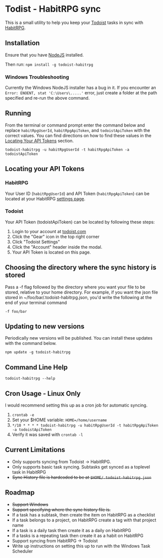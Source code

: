 # Todist - HabitRPG sync
This is a small utility to help you keep your [Todoist](https://todoist.com) tasks in sync with [HabitRPG](https://habitrpg.com).

## Installation
Ensure that you have [NodeJS](http://nodejs.org/download/) installed.

Then run:
`npm install -g todoist-habitrpg`

### Windows Troubleshooting
Currently the Windows NodeJS installer has a bug in it. If you encounter an `Error: ENOENT, stat 'C:\Users\.....'` error, just create a folder at the path specified and re-run the above command.

## Running
From the terminal or command prompt enter the command below and replace `habitRpgUserId`, `habitRpgApiToken`, and `todoistApiToken` with the correct values. You can find directions on how to find these values in the [Locating Your API Tokens](#locating-your-api-tokens) section.

`todoist-habitrpg -u habitRpgUserId -t habitRpgApiToken -a todoistApiToken`

## Locating your API Tokens
### HabitRPG
Your User ID (`habitRpgUserId`) and API Token (`habitRpgApiToken`) can be located at your HabitRPG [settings page](https://habitrpg.com/#/options/settings/api).

### Todoist
Your API Token (todoistApiToken) can be located by following these steps:

1. Login to your account at [todoist.com](https://todoist.com)
2. Click the "Gear" icon in the top right corner
3. Click "Todoist Settings"
4. Click the "Account" header inside the modal.
5. Your API Token is located on this page.

## Choosing the directory where the sync history is stored
Pass a -f flag followed by the directory where you want your file to be stored, relative to your home directory. For example, if you want the json file stored in ~/foo/bar/.todoist-habitrpg.json, you'd write the following at the end of your terminal command
```
-f foo/bar
```

## Updating to new versions
Periodically new versions will be published. You can install these updates with the command below.

`npm update -g todoist-habitrpg`

## Command Line Help
`todoist-habitrpg --help`

## Cron Usage - Linux Only
I would recommend setting this up as a cron job for automatic syncing.

1. `crontab -e`
2. Set your $HOME variable: `HOME=/home/username`
2. `*/10 * * * * todoist-habitrpg -u habitRpgUserId -t habitRpgApiToken -a todoistApiToken`
3. Verify it was saved with `crontab -l`

## Current Limitations
* Only supports syncing from Todoist -> HabitRPG.
* Only supports basic task syncing. Subtasks get synced as a toplevel task in HabitRPG
* ~~Sync History file is hardcoded to be at `$HOME/.todoist-habitrpg.json`~~

## Roadmap
* ~~Support Windows~~
* ~~Support specifying where the sync history file is.~~
* If a task has a subtask, then create the item on HabitRPG as a checklist
* If a task belongs to a project, on HabitRPG create a tag with that project name
* If a task is a daily task then create it as a daily on HabitRPG
* If a tasks is a repeating task then create it as a habit on HabitRPG
* Support syncing from HabitRPG -> Todoist
* Write up instructions on setting this up to run with the Windows Task Scheduler
